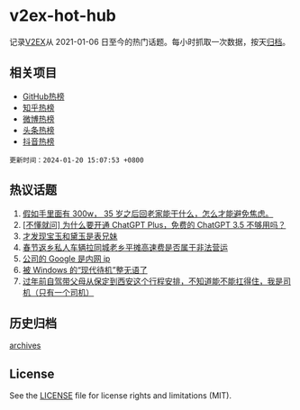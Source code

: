 # v2ex-hot-hub

 记录[V2EX](https://www.v2ex.com/)从 2021-01-06 日至今的热门话题。每小时抓取一次数据，按天[归档](archives)。
 
 ## 相关项目

- [GitHub热榜](https://github.com/lonnyzhang423/github-hot-hub)
- [知乎热榜](https://github.com/lonnyzhang423/zhihu-hot-hub)
- [微博热榜](https://github.com/lonnyzhang423/weibo-hot-hub)
- [头条热榜](https://github.com/lonnyzhang423/toutiao-hot-hub)
- [抖音热榜](https://github.com/lonnyzhang423/douyin-hot-hub)


 `更新时间：2024-01-20 15:07:53 +0800`

## 热议话题

1. [假如手里面有 300w， 35 岁之后回老家能干什么，怎么才能避免焦虑。](https://www.v2ex.com/t/1010068)
1. [[不懂就问] 为什么要开通 ChatGPT Plus，免费的 ChatGPT 3.5 不够用吗？](https://www.v2ex.com/t/1010119)
1. [才发现宝玉和黛玉是表兄妹](https://www.v2ex.com/t/1010184)
1. [春节返乡私人车辆拉同城老乡平摊高速费是否属于非法营运](https://www.v2ex.com/t/1010039)
1. [公司的 Google 是内网 ip](https://www.v2ex.com/t/1010115)
1. [被 Windows 的“现代待机”整无语了](https://www.v2ex.com/t/1010114)
1. [过年前自驾带父母从保定到西安这个行程安排，不知道能不能扛得住，我是司机（只有一个司机）](https://www.v2ex.com/t/1010074)

## 历史归档

[archives](archives)

## License

See the [LICENSE](LICENSE) file for license rights and limitations (MIT).
